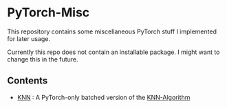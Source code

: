 # PyTorch-Misc
This repository contains some miscellaneous PyTorch stuff I implemented for later usage.

Currently this repo does not contain an installable package. I might want to change this in the future.

## Contents

* [KNN](knn.py) : A PyTorch-only batched version of the [KNN-Algorithm](https://en.wikipedia.org/wiki/K-nearest_neighbors_algorithm)
